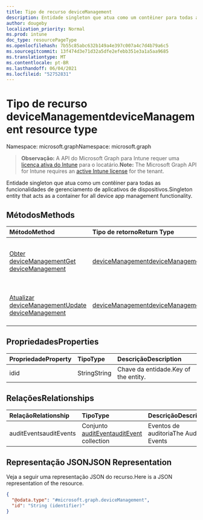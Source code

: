 ```yaml
---
title: Tipo de recurso deviceManagement
description: Entidade singleton que atua como um contêiner para todas as funcionalidades de gerenciamento de aplicativos de dispositivos.
author: dougeby
localization_priority: Normal
ms.prod: intune
doc_type: resourcePageType
ms.openlocfilehash: 7b55c85abc632b149a4e397c007a4c7d4b79a6c5
ms.sourcegitcommit: 13f474d3e71d32a5dfe2efebb351e3a1a5aa9685
ms.translationtype: MT
ms.contentlocale: pt-BR
ms.lasthandoff: 06/04/2021
ms.locfileid: "52752831"
---
```

# <a name="devicemanagement-resource-type"></a><span data-ttu-id="e4fbd-103">Tipo de recurso deviceManagement</span><span class="sxs-lookup"><span data-stu-id="e4fbd-103">deviceManagement resource type</span></span>

<span data-ttu-id="e4fbd-104">Namespace: microsoft.graph</span><span class="sxs-lookup"><span data-stu-id="e4fbd-104">Namespace: microsoft.graph</span></span>

> <span data-ttu-id="e4fbd-105">**Observação:** A API do Microsoft Graph para Intune requer uma [licença ativa do Intune](https://go.microsoft.com/fwlink/?linkid=839381) para o locatário.</span><span class="sxs-lookup"><span data-stu-id="e4fbd-105">**Note:** The Microsoft Graph API for Intune requires an [active Intune license](https://go.microsoft.com/fwlink/?linkid=839381) for the tenant.</span></span>

<span data-ttu-id="e4fbd-106">Entidade singleton que atua como um contêiner para todas as funcionalidades de gerenciamento de aplicativos de dispositivos.</span><span class="sxs-lookup"><span data-stu-id="e4fbd-106">Singleton entity that acts as a container for all device app management functionality.</span></span>

## <a name="methods"></a><span data-ttu-id="e4fbd-107">Métodos</span><span class="sxs-lookup"><span data-stu-id="e4fbd-107">Methods</span></span>
|<span data-ttu-id="e4fbd-108">Método</span><span class="sxs-lookup"><span data-stu-id="e4fbd-108">Method</span></span>|<span data-ttu-id="e4fbd-109">Tipo de retorno</span><span class="sxs-lookup"><span data-stu-id="e4fbd-109">Return Type</span></span>|<span data-ttu-id="e4fbd-110">Descrição</span><span class="sxs-lookup"><span data-stu-id="e4fbd-110">Description</span></span>|
|:---|:---|:---|
|[<span data-ttu-id="e4fbd-111">Obter deviceManagement</span><span class="sxs-lookup"><span data-stu-id="e4fbd-111">Get deviceManagement</span></span>](../api/intune-auditing-devicemanagement-get.md)|[<span data-ttu-id="e4fbd-112">deviceManagement</span><span class="sxs-lookup"><span data-stu-id="e4fbd-112">deviceManagement</span></span>](../resources/intune-auditing-devicemanagement.md)|<span data-ttu-id="e4fbd-113">Leia as propriedades e as relações do objeto [deviceManagement](../resources/intune-auditing-devicemanagement.md).</span><span class="sxs-lookup"><span data-stu-id="e4fbd-113">Read properties and relationships of the [deviceManagement](../resources/intune-auditing-devicemanagement.md) object.</span></span>|
|[<span data-ttu-id="e4fbd-114">Atualizar deviceManagement</span><span class="sxs-lookup"><span data-stu-id="e4fbd-114">Update deviceManagement</span></span>](../api/intune-auditing-devicemanagement-update.md)|[<span data-ttu-id="e4fbd-115">deviceManagement</span><span class="sxs-lookup"><span data-stu-id="e4fbd-115">deviceManagement</span></span>](../resources/intune-auditing-devicemanagement.md)|<span data-ttu-id="e4fbd-116">Atualizar as propriedades de um objeto de [deviceManagement](../resources/intune-auditing-devicemanagement.md).</span><span class="sxs-lookup"><span data-stu-id="e4fbd-116">Update the properties of a [deviceManagement](../resources/intune-auditing-devicemanagement.md) object.</span></span>|

## <a name="properties"></a><span data-ttu-id="e4fbd-117">Propriedades</span><span class="sxs-lookup"><span data-stu-id="e4fbd-117">Properties</span></span>
|<span data-ttu-id="e4fbd-118">Propriedade</span><span class="sxs-lookup"><span data-stu-id="e4fbd-118">Property</span></span>|<span data-ttu-id="e4fbd-119">Tipo</span><span class="sxs-lookup"><span data-stu-id="e4fbd-119">Type</span></span>|<span data-ttu-id="e4fbd-120">Descrição</span><span class="sxs-lookup"><span data-stu-id="e4fbd-120">Description</span></span>|
|:---|:---|:---|
|<span data-ttu-id="e4fbd-121">id</span><span class="sxs-lookup"><span data-stu-id="e4fbd-121">id</span></span>|<span data-ttu-id="e4fbd-122">String</span><span class="sxs-lookup"><span data-stu-id="e4fbd-122">String</span></span>|<span data-ttu-id="e4fbd-123">Chave da entidade.</span><span class="sxs-lookup"><span data-stu-id="e4fbd-123">Key of the entity.</span></span>|

## <a name="relationships"></a><span data-ttu-id="e4fbd-124">Relações</span><span class="sxs-lookup"><span data-stu-id="e4fbd-124">Relationships</span></span>
|<span data-ttu-id="e4fbd-125">Relação</span><span class="sxs-lookup"><span data-stu-id="e4fbd-125">Relationship</span></span>|<span data-ttu-id="e4fbd-126">Tipo</span><span class="sxs-lookup"><span data-stu-id="e4fbd-126">Type</span></span>|<span data-ttu-id="e4fbd-127">Descrição</span><span class="sxs-lookup"><span data-stu-id="e4fbd-127">Description</span></span>|
|:---|:---|:---|
|<span data-ttu-id="e4fbd-128">auditEvents</span><span class="sxs-lookup"><span data-stu-id="e4fbd-128">auditEvents</span></span>|<span data-ttu-id="e4fbd-129">Conjunto [auditEvent](../resources/intune-auditing-auditevent.md)</span><span class="sxs-lookup"><span data-stu-id="e4fbd-129">[auditEvent](../resources/intune-auditing-auditevent.md) collection</span></span>|<span data-ttu-id="e4fbd-130">Eventos de auditoria</span><span class="sxs-lookup"><span data-stu-id="e4fbd-130">The Audit Events</span></span>|

## <a name="json-representation"></a><span data-ttu-id="e4fbd-131">Representação JSON</span><span class="sxs-lookup"><span data-stu-id="e4fbd-131">JSON Representation</span></span>
<span data-ttu-id="e4fbd-132">Veja a seguir uma representação JSON do recurso.</span><span class="sxs-lookup"><span data-stu-id="e4fbd-132">Here is a JSON representation of the resource.</span></span>
<!-- {
  "blockType": "resource",
  "keyProperty": "id",
  "@odata.type": "microsoft.graph.deviceManagement"
}
-->
``` json
{
  "@odata.type": "#microsoft.graph.deviceManagement",
  "id": "String (identifier)"
}
```




